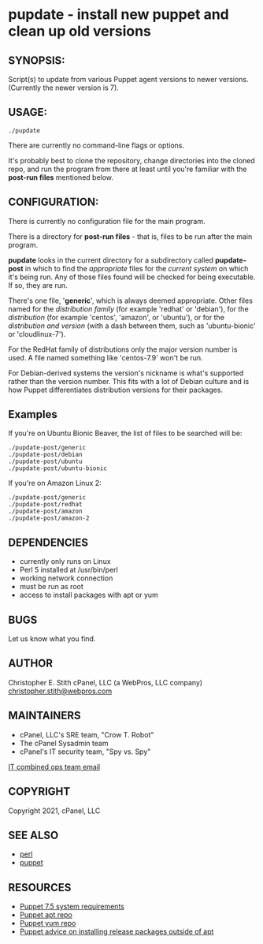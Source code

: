 # pupdate - install new puppet and clean up old versions


## SYNOPSIS:

Script(s) to update from various Puppet agent versions to newer versions.
(Currently the newer version is 7).


## USAGE:

    ./pupdate

There are currently no command-line flags or options.

It's probably best to clone the repository, change directories into the cloned repo,
and run the program from there at least until you're familiar with the **post-run files**
mentioned below.


## CONFIGURATION:

There is currently no configuration file for the main program.

There is a directory for **post-run files** - that is, files to be run after the main program.

**pupdate** looks in the current directory for a subdirectory called **pupdate-post** in
which to find the *appropriate* files for the *current system* on which it's being run.
Any of those files found will be checked for being executable. If so, they are run.

There's one file, '**generic**', which is always deemed appropriate. Other files named
for the *distribution family* (for example 'redhat' or 'debian'), for the *distribution*
(for example 'centos', 'amazon', or 'ubuntu'), or for the *distribution and version*
(with a dash between them, such as 'ubuntu-bionic' or 'cloudlinux-7').

For the RedHat family of distributions only the major version number is used. A file named
something like 'centos-7.9' won't be run.

For Debian-derived systems the version's nickname is what's supported rather than the
version number. This fits with a lot of Debian culture and is how Puppet differentiates
distribution versions for their packages.


## Examples

If you're on Ubuntu Bionic Beaver, the list of files to be searched will be:

    ./pupdate-post/generic
    ./pupdate-post/debian
    ./pupdate-post/ubuntu
    ./pupdate-post/ubuntu-bionic

If you're on Amazon Linux 2:

    ./pupdate-post/generic
    ./pupdate-post/redhat
    ./pupdate-post/amazon
    ./pupdate-post/amazon-2


## DEPENDENCIES

- currently only runs on Linux
- Perl 5 installed at /usr/bin/perl
- working network connection
- must be run as root
- access to install packages with apt or yum


## BUGS

Let us know what you find.


## AUTHOR

Christopher E. Stith
cPanel, LLC (a WebPros, LLC company)
[christopher.stith@webpros.com](mailto:christopher.stith@webpros.com)


## MAINTAINERS

- cPanel, LLC's SRE team, "Crow T. Robot"
- The cPanel Sysadmin team
- cPanel's IT security team, "Spy vs. Spy"

[IT combined ops team email](mailto:cpanel-sadmin@webpros.com "Probably the better contact.")


## COPYRIGHT

Copyright 2021, cPanel, LLC


## SEE ALSO

- [perl](https://perl.org)
- [puppet](https://www.puppet.com)


## RESOURCES

- [Puppet 7.5 system requirements](https://puppet.com/docs/puppet/7.5/system_requirements.html)
- [Puppet apt repo](https://apt.puppetlabs.com/)
- [Puppet yum repo](https://yum.puppet.com/puppet7/el/7/x86_64/)
- [Puppet advice on installing release packages outside of apt](https://puppet.com/docs/puppet/5.5/puppet_platform.html#apt-based-systems)


